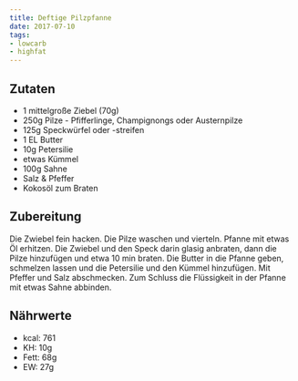 ```yaml
---
title: Deftige Pilzpfanne
date: 2017-07-10
tags:
- lowcarb
- highfat
---
```


<!--
![](/img/Deftige-Pilzpfanne.jpg)
-->

## Zutaten
- 1 mittelgroße Ziebel (70g)
- 250g Pilze - Pfifferlinge, Champignongs oder Austernpilze
- 125g Speckwürfel oder -streifen
- 1 EL Butter
- 10g Petersilie
- etwas Kümmel
- 100g Sahne
- Salz & Pfeffer
- Kokosöl zum Braten

## Zubereitung

Die Zwiebel fein hacken. Die Pilze waschen und vierteln.
Pfanne mit etwas Öl erhitzen. Die Zwiebel und den Speck darin glasig anbraten, dann die Pilze hinzufügen und etwa 10 min braten. Die Butter in die Pfanne geben, schmelzen lassen und die Petersilie und den Kümmel hinzufügen. Mit Pfeffer und Salz abschmecken. Zum Schluss die Flüssigkeit in der Pfanne mit etwas Sahne abbinden.

## Nährwerte
- kcal:     761
- KH:        10g
- Fett:      68g
- EW:        27g
